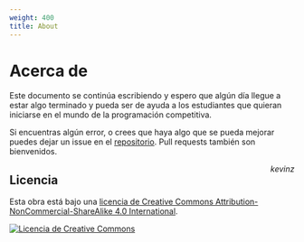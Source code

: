 ```yaml
---
weight: 400
title: About
---
```


# Acerca de

Este documento se continúa escribiendo y espero que algún día llegue a estar algo terminado y pueda ser de ayuda a los estudiantes que quieran iniciarse en el mundo de la programación competitiva.

Si encuentras algún error, o crees que haya algo que se pueda mejorar puedes dejar un issue en el [repositorio](https://github.com/kevinzg/competitive-programming-intro). Pull requests también son bienvenidos.

<span style="float: right;">_kevinz_</span>

## Licencia

Esta obra está bajo una <a rel="license" href="http://creativecommons.org/licenses/by-nc-sa/4.0/">licencia de Creative Commons Attribution-NonCommercial-ShareAlike 4.0 International</a>.

<a rel="license" href="http://creativecommons.org/licenses/by-nc-sa/4.0/"><img alt="Licencia de Creative Commons" style="border-width:0" src="https://i.creativecommons.org/l/by-nc-sa/4.0/88x31.png" /></a>

